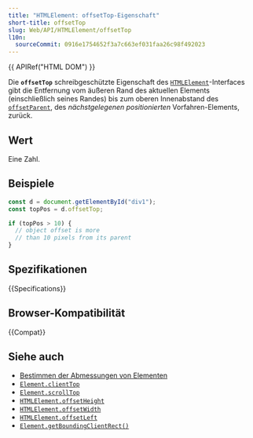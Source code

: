 ```yaml
---
title: "HTMLElement: offsetTop-Eigenschaft"
short-title: offsetTop
slug: Web/API/HTMLElement/offsetTop
l10n:
  sourceCommit: 0916e1754652f3a7c663ef031faa26c98f492023
---
```


{{ APIRef("HTML DOM") }}

Die **`offsetTop`** schreibgeschützte Eigenschaft des [`HTMLElement`](/de/docs/Web/API/HTMLElement)-Interfaces gibt die Entfernung vom äußeren Rand des aktuellen Elements (einschließlich seines Randes) bis zum oberen Innenabstand des [`offsetParent`](/de/docs/Web/API/HTMLElement/offsetParent), des _nächstgelegenen positionierten_ Vorfahren-Elements, zurück.

## Wert

Eine Zahl.

## Beispiele

```js
const d = document.getElementById("div1");
const topPos = d.offsetTop;

if (topPos > 10) {
  // object offset is more
  // than 10 pixels from its parent
}
```

## Spezifikationen

{{Specifications}}

## Browser-Kompatibilität

{{Compat}}

## Siehe auch

- [Bestimmen der Abmessungen von Elementen](/de/docs/Web/API/CSS_Object_Model/Determining_the_dimensions_of_elements)
- [`Element.clientTop`](/de/docs/Web/API/Element/clientTop)
- [`Element.scrollTop`](/de/docs/Web/API/Element/scrollTop)
- [`HTMLElement.offsetHeight`](/de/docs/Web/API/HTMLElement/offsetHeight)
- [`HTMLElement.offsetWidth`](/de/docs/Web/API/HTMLElement/offsetWidth)
- [`HTMLElement.offsetLeft`](/de/docs/Web/API/HTMLElement/offsetLeft)
- [`Element.getBoundingClientRect()`](/de/docs/Web/API/Element/getBoundingClientRect)
